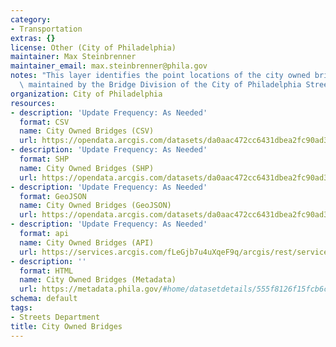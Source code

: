 ```yaml
---
category:
- Transportation
extras: {}
license: Other (City of Philadelphia)
maintainer: Max Steinbrenner
maintainer_email: max.steinbrenner@phila.gov
notes: "This layer identifies the point locations of the city owned bridges that are\
  \ maintained by the Bridge Division of the City of Philadelphia Streets Department."
organization: City of Philadelphia
resources:
- description: 'Update Frequency: As Needed'
  format: CSV
  name: City Owned Bridges (CSV)
  url: https://opendata.arcgis.com/datasets/da0aac472cc6431dbea2fc90ad3f7463_0.csv
- description: 'Update Frequency: As Needed'
  format: SHP
  name: City Owned Bridges (SHP)
  url: https://opendata.arcgis.com/datasets/da0aac472cc6431dbea2fc90ad3f7463_0.zip
- description: 'Update Frequency: As Needed'
  format: GeoJSON
  name: City Owned Bridges (GeoJSON)
  url: https://opendata.arcgis.com/datasets/da0aac472cc6431dbea2fc90ad3f7463_0.geojson
- description: 'Update Frequency: As Needed'
  format: api
  name: City Owned Bridges (API)
  url: https://services.arcgis.com/fLeGjb7u4uXqeF9q/arcgis/rest/services/City_Owned_Bridges/FeatureServer/0/query?outFields=*&where=1%3D1
- description: ''
  format: HTML
  name: City Owned Bridges (Metadata)
  url: https://metadata.phila.gov/#home/datasetdetails/555f8126f15fcb6c6ed440f8/representationdetails/55438a959b989a05172d0d22/
schema: default
tags:
- Streets Department
title: City Owned Bridges
---
```


